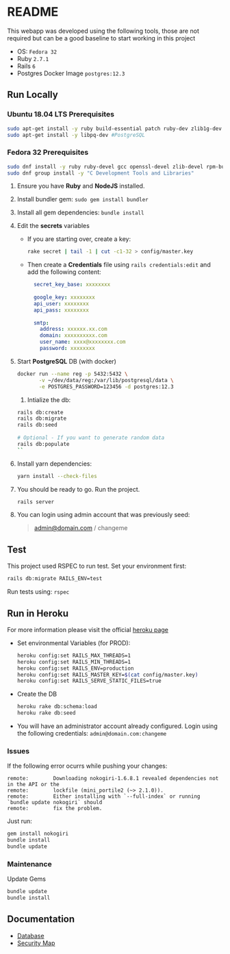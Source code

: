 # README

This webapp was developed using the following tools, those are not required but
can be a good baseline to start working in this project

* OS: `Fedora 32`
* Ruby `2.7.1`
* Rails `6`
* Postgres Docker Image `postgres:12.3`

## Run Locally
### Ubuntu 18.04 LTS Prerequisites
```bash
sudo apt-get install -y ruby build-essential patch ruby-dev zlib1g-dev liblzma-dev
sudo apt-get install -y libpq-dev #PostgreSQL
```

### Fedora 32 Prerequisites
```bash
sudo dnf install -y ruby ruby-devel gcc openssl-devel zlib-devel rpm-build libpq-devel g++
sudo dnf group install -y "C Development Tools and Libraries"
```

1. Ensure you have **Ruby** and **NodeJS** installed.
1. Install bundler gem: `sudo gem install bundler`
1. Install all gem dependencies: `bundle install`
1. Edit the **secrets** variables 
    * If you are starting over, create a key:
      ```bash
      rake secret | tail -1 | cut -c1-32 > config/master.key
      ```
      
    * Then create a **Credentials** file using 
     `rails credentials:edit` and add the following content:
      ```yaml
        secret_key_base: xxxxxxxx
        
        google_key: xxxxxxxx
        api_user: xxxxxxxx
        api_pass: xxxxxxxx
        
        smtp:
          address: xxxxxx.xx.com
          domain: xxxxxxxxxx.com
          user_name: xxxx@xxxxxxxx.com
          password: xxxxxxxx  
      ```

1. Start **PostgreSQL** DB (with docker)
    ```bash
    docker run --name reg -p 5432:5432 \
           -v ~/dev/data/reg:/var/lib/postgresql/data \
           -e POSTGRES_PASSWORD=123456 -d postgres:12.3
    ```
    1. Intialize the db:
    
    ```bash
    rails db:create
    rails db:migrate
    rails db:seed
  
    # Optional - If you want to generate random data
    rails db:populate
    ``

1. Install yarn dependencies:
    ```bash
    yarn install --check-files
    ``` 
1. You should be ready to go. Run the project.
    ```bash
    rails server
    ```
1.  You can login using admin account that was previously seed:
    > admin@domain.com / changeme

## Test

This project used RSPEC to run test. Set your environment first:

```bash
rails db:migrate RAILS_ENV=test
```
Run tests using: `rspec`

## Run in Heroku
For more information please visit the official [heroku page](https://devcenter.heroku.com/articles/getting-started-with-rails5#rake)
* Set environmental Variables (for PROD):
    ```bash
    heroku config:set RAILS_MAX_THREADS=1
    heroku config:set RAILS_MIN_THREADS=1
    heroku config:set RAILS_ENV=production
    heroku config:set RAILS_MASTER_KEY=$(cat config/master.key)
    heroku config:set RAILS_SERVE_STATIC_FILES=true
    ```
* Create the DB
    ```bash
    heroku rake db:schema:load
    heroku rake db:seed
    ```
* You will have an administrator account already configured.
  Login using the following credentials: `admin@domain.com:changeme`

### Issues
If the following error ocurrs while pushing your changes:
```
remote:        Downloading nokogiri-1.6.8.1 revealed dependencies not in the API or the
remote:        lockfile (mini_portile2 (~> 2.1.0)).
remote:        Either installing with `--full-index` or running `bundle update nokogiri` should
remote:        fix the problem.
```

Just run:
```bash
gem install nokogiri
bundle install
bundle update
```

### Maintenance
Update Gems
```bash
bundle update
bundle install
```

## Documentation

* [Database](docs/db.md)
* [Security Map](docs/security.md)
